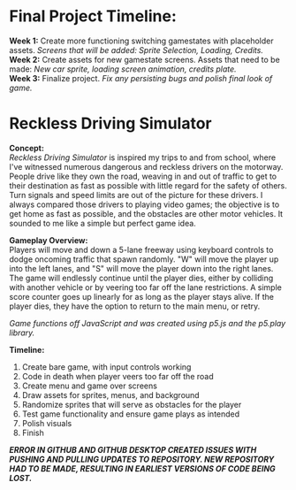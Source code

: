 # Final Project Timeline:
**Week 1:** Create more functioning switching gamestates with placeholder assets. *Screens that will be added: Sprite Selection, Loading, Credits.*
<br>
**Week 2:** Create assets for new gamestate screens. Assets that need to be made: *New car sprite, loading screen animation, credits plate.*
<br>
**Week 3:** Finalize project. *Fix any persisting bugs and polish final look of game.*
<br>

# Reckless Driving Simulator
**Concept:** <br>
*Reckless Driving Simulator* is inspired my trips to and from school, where I've witnessed numerous dangerous and reckless drivers on the motorway. People drive like they own the road, weaving in and out of traffic to get to their destination as fast as possible with little regard for the safety of others. Turn signals and speed limits are out of the picture for these drivers. I always compared those drivers to playing video games; the objective is to get home as fast as possible, and the obstacles are other motor vehicles. It sounded to me like a simple but perfect game idea.

**Gameplay Overview:** <br>
Players will move and down a 5-lane freeway using keyboard controls to dodge oncoming traffic that spawn randomly. "W" will move the player up into the left lanes, and "S" will move the player down into the right lanes. The game will endlessly continue until the player dies, either by colliding with another vehicle or by veering too far off the lane restrictions. A simple score counter goes up linearly for as long as the player stays alive. If the player dies, they have the option to return to the main menu, or retry.

*Game functions off JavaScript and was created using p5.js and the p5.play library.*

**Timeline:**
1. Create bare game, with input controls working
3. Code in death when player veers too far off the road
4. Create menu and game over screens
5. Draw assets for sprites, menus, and background
6. Randomize sprites that will serve as obstacles for the player
7. Test game functionality and ensure game plays as intended
8. Polish visuals
9. Finish


***ERROR IN GITHUB AND GITHUB DESKTOP CREATED ISSUES WITH PUSHING AND PULLING UPDATES TO REPOSITORY. NEW REPOSITORY HAD TO BE MADE, RESULTING IN EARLIEST VERSIONS OF CODE  BEING LOST.***

